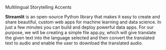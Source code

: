 Multilingual Storytelling Accents

**Streamlit** is an open-source Python library that makes it easy to create and share beautiful, custom web apps for machine learning and data science.
In just a few minutes you can build and deploy powerful data apps. For our purpose, we will be creating a simple file app.py,
which will give translate the given text into the language selected and then convert the translated text to audio and enable the user to download the translated audio.
